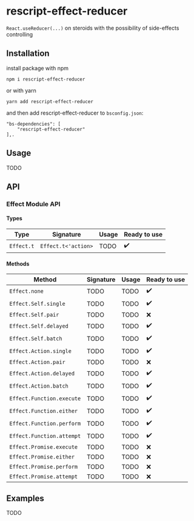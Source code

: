 # rescript-effect-reducer

`React.useReducer(...)` on steroids with the possibility of side-effects controlling

## Installation

install package with npm
```
npm i rescript-effect-reducer
```

or with yarn

```
yarn add rescript-effect-reducer
```

and then add rescript-effect-reducer to `bsconfig.json`:
```
"bs-dependencies": [
    "rescript-effect-reducer"
],.
```

## Usage

TODO

## API

### Effect Module API

#### Types

| Type                          | Signature             | Usage         | Ready to use          |
| ----------------------------- | --------------------- | ------------- | --------------------- |
| `Effect.t`                     | `Effect.t<'action>`   | TODO          | :heavy_check_mark:    |

#### Methods 

| Method                        | Signature         | Usage         | Ready to use          |
| ----------------------------- | ----------------- | ------------- | --------------------- |
| `Effect.none`                 | TODO              | TODO          | :heavy_check_mark:    |
| `Effect.Self.single`          | TODO              | TODO          | :heavy_check_mark:    |
| `Effect.Self.pair`            | TODO              | TODO          | :x:                   |
| `Effect.Self.delayed`         | TODO              | TODO          | :heavy_check_mark:    |
| `Effect.Self.batch`           | TODO              | TODO          | :heavy_check_mark:    |
| `Effect.Action.single`        | TODO              | TODO          | :heavy_check_mark:    |
| `Effect.Action.pair`          | TODO              | TODO          | :x:                   |
| `Effect.Action.delayed`       | TODO              | TODO          | :heavy_check_mark:    |
| `Effect.Action.batch`         | TODO              | TODO          | :heavy_check_mark:    |
| `Effect.Function.execute`     | TODO              | TODO          | :heavy_check_mark:    |
| `Effect.Function.either`      | TODO              | TODO          | :heavy_check_mark:    |
| `Effect.Function.perform`     | TODO              | TODO          | :heavy_check_mark:    |
| `Effect.Function.attempt`     | TODO              | TODO          | :heavy_check_mark:    |
| `Effect.Promise.execute`      | TODO              | TODO          | :x:                   |
| `Effect.Promise.either`       | TODO              | TODO          | :x:                   |
| `Effect.Promise.perform`      | TODO              | TODO          | :x:                   |
| `Effect.Promise.attempt`      | TODO              | TODO          | :x:                   |

## Examples

TODO